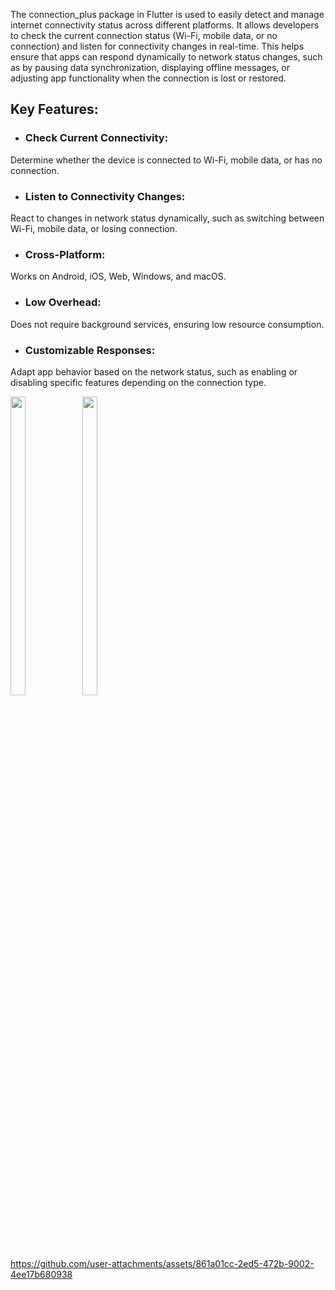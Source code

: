 The connection_plus package in Flutter is used to easily detect and manage internet connectivity status across different platforms. It allows developers to check the current connection status (Wi-Fi, mobile data, or no connection) and listen for connectivity changes in real-time. This helps ensure that apps can respond dynamically to network status changes, such as by pausing data synchronization, displaying offline messages, or adjusting app functionality when the connection is lost or restored.

## Key Features:
- ### Check Current Connectivity:
Determine whether the device is connected to Wi-Fi, mobile data, or has no connection.
- ### Listen to Connectivity Changes: 
React to changes in network status dynamically, such as switching between Wi-Fi, mobile data, or losing connection.
- ### Cross-Platform:
Works on Android, iOS, Web, Windows, and macOS.
- ### Low Overhead: 
Does not require background services, ensuring low resource consumption.
- ### Customizable Responses: 
Adapt app behavior based on the network status, such as enabling or disabling specific features depending on the connection type.

<img src="https://github.com/user-attachments/assets/4e7e28b1-4501-4377-a33d-dae61f2365f9" height=35% width=22%>
<img src="https://github.com/user-attachments/assets/d90b919f-f445-4b83-b850-6d1e4d26a257" height=35% width=22%>

https://github.com/user-attachments/assets/861a01cc-2ed5-472b-9002-4ee17b680938

